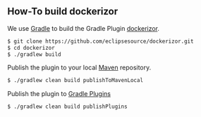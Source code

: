 ## How-To build dockerizor

We use [Gradle](http://gradle.org/) to build the Gradle Plugin [dockerizor](https://github.com/eclipsesource/dockerizor).

```bash
$ git clone https://github.com/eclipsesource/dockerizor.git
$ cd dockerizor
$ ./gradlew build
```

Publish the plugin to your local [Maven](https://maven.apache.org/) repository.

```bash
$ ./gradlew clean build publishToMavenLocal
```

Publish the plugin to [Gradle Plugins](https://plugins.gradle.org/)

```bash
$ ./gradlew clean build publishPlugins
```
